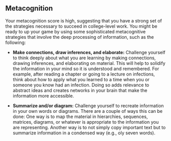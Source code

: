 ## Metacognition

Your metacognition score is high, suggesting that you have a strong set of the strategies necessary to succeed in college-level work. You might be ready to up your game by using some sophisticated metacognitive strategies that involve the deep processing of information, such as the following:

* **Make connections, draw inferences, and elaborate:** Challenge yourself to think deeply about what you are learning by making connections, drawing inferences, and elaborating on material. This will help to solidify the information in your mind so it is understood and remembered. For example, after reading a chapter or going to a lecture on infections, think about how to apply what you learned to a time when you or someone you know had an infection. Doing so adds relevance to abstract ideas and creates networks in your brain that make the information more accessible.

* **Summarize and/or diagram:** Challenge yourself to recreate information in your own words or diagrams. There are a couple of ways this can be done: One way is to map the material in hierarchies, sequences, matrices, diagrams, or whatever is appropriate to the information you are representing. Another way is to not simply copy important text but to summarize information in a condensed way (e.g., oly seven words).
